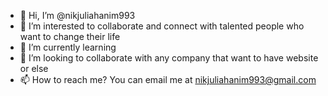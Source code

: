 - 👋 Hi, I’m @nikjuliahanim993
- 👀 I’m interested to collaborate and connect with talented people who want to change their life 
- 🌱 I’m currently learning
- 💞️ I’m looking to collaborate with any company that want to have website or else
- 📫 How to reach me? You can email me at nikjuliahanim993@gmail.com

<!---
nikjuliahanim993/nikjuliahanim993 is a ✨ special ✨ repository because its `README.md` (this file) appears on your GitHub profile.
You can click the Preview link to take a look at your changes.
--->
